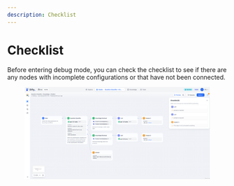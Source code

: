 ```yaml
---
description: Checklist
---
```


# Checklist

Before entering debug mode, you can check the checklist to see if there are any nodes with incomplete configurations or that have not been connected.

<figure><img src="/en/.gitbook/assets/guides/agent/debug_and_preview/checklist/output (2) (4).png" alt=""><figcaption></figcaption></figure>
